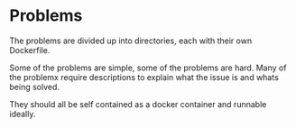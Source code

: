 # Problems

The problems are divided up into directories, each with their own Dockerfile.

Some of the problems are simple, some of the problems are hard. Many of the problemx require
descriptions to explain what the issue is and whats being solved.

They should all be self contained as a docker container and runnable ideally.


